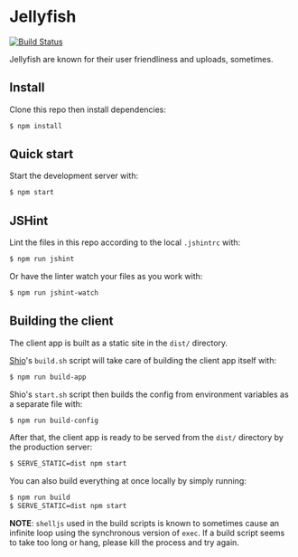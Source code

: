 # Jellyfish

[![Build Status](https://travis-ci.org/tidepool-org/jellyfish.png)](https://travis-ci.org/tidepool-org/jellyfish)

Jellyfish are known for their user friendliness and uploads, sometimes.

## Install

Clone this repo then install dependencies:

```bash
$ npm install
```

## Quick start

Start the development server with:

```bash
$ npm start
```

## JSHint

Lint the files in this repo according to the local `.jshintrc` with:

```bash
$ npm run jshint
```

Or have the linter watch your files as you work with:

```bash
$ npm run jshint-watch
```

## Building the client

The client app is built as a static site in the `dist/` directory.

[Shio](https://github.com/tidepool-org/shio)'s `build.sh` script will take care of building the client app itself with:

```bash
$ npm run build-app
```

Shio's `start.sh` script then builds the config from environment variables as a separate file with:

```bash
$ npm run build-config
```

After that, the client app is ready to be served from the `dist/` directory by the production server:

```bash
$ SERVE_STATIC=dist npm start
```

You can also build everything at once locally by simply running:

```bash
$ npm run build
$ SERVE_STATIC=dist npm start
```

**NOTE**: `shelljs` used in the build scripts is known to sometimes cause an infinite loop using the synchronous version of `exec`. If a build script seems to take too long or hang, please kill the process and try again.
